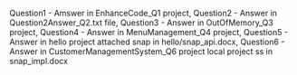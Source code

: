 Question1 - Amswer in EnhanceCode_Q1 project,
Question2 - Answer in Question2Answer_Q2.txt file,
Question3 - Answer in OutOfMemory_Q3 project,
Question4 - Answer in MenuManagement_Q4 project,
Question5 - Answer in hello project attached snap in hello/snap_api.docx,
Question6 - Answer in CustomerManagementSystem_Q6 project local project ss in snap_impl.docx
